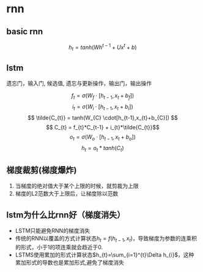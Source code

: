 # rnn

## basic rnn


$$ h_{t}=tanh(Wh^{t-1}+Ux^{t}+b) $$


## lstm

遗忘门，输入门, 候选值, 遗忘与更新操作，输出门，输出操作

$$ f_{t} = \sigma(W_{f} \cdot[h_{t-1},x_{t}+b_{f}]) $$
$$ i_{t} = \sigma(W_{i} \cdot[h_{t-1},x_{t}+b_{i}]) $$
$$ \tilde{C_{t}} = tanh(W_{C} \cdot[h_{t-1},x_{t}+b_{C}]) $$
$$ C_{t} = f_{t}*C_{t-1} + i_{t}*\tilde{C_{t}}$$
$$ o_{t} = \sigma(W_{o} \cdot[h_{t-1},x_{t}+b_{o}]) $$
$$ h_{t}=o_{t}*tanh(C_{t}) $$



## 梯度裁剪(梯度爆炸)

1. 当梯度的绝对值大于某个上限的时候，就剪裁为上限
2. 梯度的L2范数大于上限后，让梯度除以范数


## lstm为什么比rnn好（梯度消失）

- LSTM只能避免RNN的梯度消失
- 传统的RNN以覆盖的方式计算状态$h_{t}=f(h_{t-1},x_{t})$，导致梯度为参数的连乘积的形式，小于1的项连乘就会趋近于0.
- LSTMS使用累加的形式计算状态$h_{t}=\sum_{i=1}^{t}\Delta h_{i}$，这种累加形式的导数也是累加形式,避免了梯度消失
